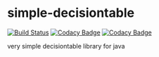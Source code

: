 # simple-decisiontable

[![Build Status](https://travis-ci.org/xlair/simple-decisiontable.svg?branch=master)](https://travis-ci.org/xlair/simple-decisiontable)
[![Codacy Badge](https://api.codacy.com/project/badge/Grade/da8ca31b93ac4f5e9bdcce7949882c8e)](https://www.codacy.com/app/xlair/simple-decisiontable?utm_source=github.com&amp;utm_medium=referral&amp;utm_content=xlair/simple-decisiontable&amp;utm_campaign=Badge_Grade)
[![Codacy Badge](https://api.codacy.com/project/badge/Coverage/da8ca31b93ac4f5e9bdcce7949882c8e)](https://www.codacy.com/app/xlair/simple-decisiontable?utm_source=github.com&utm_medium=referral&utm_content=xlair/simple-decisiontable&utm_campaign=Badge_Coverage)

very simple decisiontable library for java

